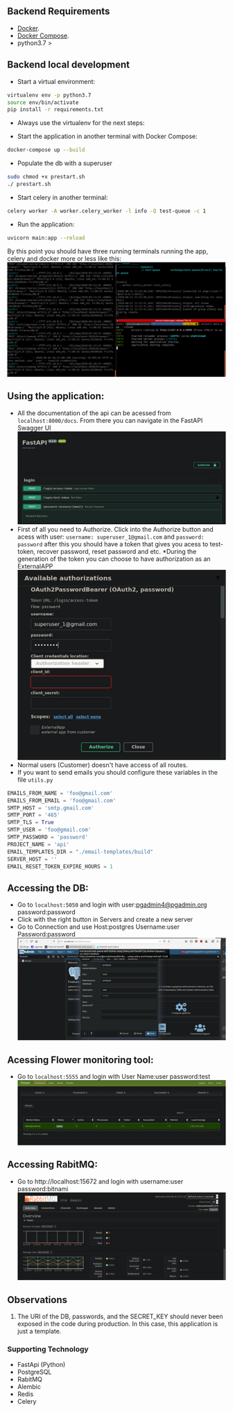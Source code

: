 ## Backend Requirements

* [Docker](https://www.docker.com/).
* [Docker Compose](https://docs.docker.com/compose/install/).
* python3.7 >

## Backend local development

* Start a virtual environment:
```bash
virtualenv env -p python3.7
source env/bin/activate
pip install -r requirements.txt
```
* Always use the virtualenv for the next steps:

* Start the application in another terminal with Docker Compose:

```bash
docker-compose up --build
```

* Populate the db with a superuser
```bash
sudo chmod +x prestart.sh
./ prestart.sh
```

* Start celery in another terminal:
```bash
celery worker -A worker.celery_worker -l info -Q test-queue -c 1
```

* Run the application:
```bash
uvicorn main:app --reload
```
By this point you should have three running terminals running the app, celery and docker more or less like this:
![API docs](img/terminal.png)

## Using the application:
* All the documentation of the api can be acessed from `localhost:8000/docs`. From there you can navigate in the FastAPI Swagger UI
![API docs](img/fastapi.png)
* First of all you need to Authorize. Click into the Authorize button and acess with user: `username: superuser_1@gmail.com` and `password: password` after this you should have a token that gives you acess to test-token, recover password, reset password and etc.
*During the generation of the token you can choose to have authorization as an ExternalAPP
![API docs](img/externalapp.png)
* Normal users (Customer) doesn't have access of all routes.
* If you want to send emails you should configure these variables in the file `utils.py`
```python
EMAILS_FROM_NAME = 'foo@gmail.com'
EMAILS_FROM_EMAIL = 'foo@gmail.com'
SMTP_HOST = 'smtp.gmail.com'
SMTP_PORT = '465'
SMTP_TLS = True
SMTP_USER = 'foo@gmail.com'
SMTP_PASSWORD = 'password'
PROJECT_NAME = 'api'
EMAIL_TEMPLATES_DIR = "./email-templates/build"
SERVER_HOST = ''
EMAIL_RESET_TOKEN_EXPIRE_HOURS = 1
```

## Accessing the DB:
* Go to `localhost:5050` and login with user:pgadmin4@pgadmin.org password:password
* Click with the right button in Servers and create a new server
* Go to Connection and use Host:postgres Username:user Password:password
![API docs](img/postgres.png)

## Acessing Flower monitoring tool:
* Go to `localhost:5555` and login with User Name:user password:test
![API docs](img/flower.png)

## Accessing RabitMQ:
* Go to http://localhost:15672 and login with username:user password:bitnami
![API docs](img/rabbit.png)


## Observations
1. The URI of the DB, passwords, and the SECRET_KEY should never been exposed in the code during production. In this case, this application is just a template.

### Supporting Technology
- FastApi (Python)
- PostgreSQL
- RabitMQ
- Alembic
- Redis
- Celery